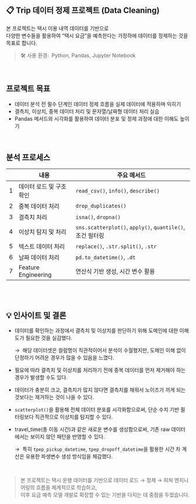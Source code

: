 ## 📋 Trip 데이터 정제 프로젝트 (Data Cleaning)

본 프로젝트는 택시 이용 내역 데이터를 기반으로  
다양한 변수들을 활용하여 “택시 요금”을 예측한다는 가정하에 데이터를 정제하는 것을 목표로 합니다.

> 🛠 사용 환경: &nbsp;Python, Pandas, Jupyter Notebook

<br>

## 프로젝트 목표

- 데이터 분석 전 필수 단계인 데이터 정제 흐름을 실제 데이터에 적용하며 익히기
- 결측치, 이상치, 중복 데이터 처리 및 문자열/날짜형 데이터 처리 실습
- Pandas 메서드와 시각화를 활용하여 데이터 분포 및 정제 과정에 대한 이해도 높이기

<br>

## 분석 프로세스

|  | 내용 | 주요 메서드 |
|------|------|------------------|
| 1 | 데이터 로드 및 구조 확인 | `read_csv()`, `info()`, `describe()` |
| 2 | 중복 데이터 처리 | `drop_duplicates()` |
| 3 | 결측치 처리 | `isna()`, `dropna()` |
| 4 | 이상치 탐지 및 처리 | `sns.scatterplot()`, `apply()`, `quantile()`, 조건 필터링 |
| 5 | 텍스트 데이터 처리 | `replace()`, `.str.split()`, `.str` |
| 6 | 날짜 데이터 처리 | `pd.to_datetime()`, `.dt` |
| 7 | Feature Engineering | 연산식 기반 생성, 시간 변수 활용 |

<br>
<br>

## 💡 인사이트 및 결론

- 데이터를 확인하는 과정에서 결측치 및 이상치를 판단하기 위해 도메인에 대한 이해도가 필요한 것을 실감했다.
  
  → &nbsp;해당 데이터셋은 컬럼명이 직관적이어서 분석이 수월했지만, 도메인 이해 없이 단정하기 어려운 경우가 많을 수 있음을 느꼈다.

- 필요에 따라 결측치 및 이상치를 처리하기 전에 중복 데이터를 먼저 제거해야 하는 경우가 발생할 수도 있다.

- 데이터가 충분히 크고, 결측치가 많지 않다면 결측치를 채워서 노이즈가 끼게 되는 것보다는 제거하는 것이 나을 수 있다.
  
- `scatterplot()`을 활용해 전체 데이터 분포를 시각화함으로써, 단순 수치 기반 필터링보다 직관적으로 이상치를 탐지할 수 있다.

- travel_time(총 이동 시간)과 같은 새로운 변수를 생성함으로써, 기존 raw 데이터에서는 보이지 않던 패턴을 반영할 수 있다.

  → &nbsp;특히 `tpep_pickup_datetime`, `tpep_dropoff_datetime`을 활용한 시간 차 계산은 유용한 파생변수 생성 방식임을 체감했다.

<br>

> 본 프로젝트는 택시 운행 데이터를 기반으로 데이터 로드 → 정제 → 피처 엔지니어링의 흐름을 체계적으로 학습하고,  
> 이후 요금 예측 모델 개발로 확장할 수 있는 기반을 다지는 데 중점을 두었습니다.



